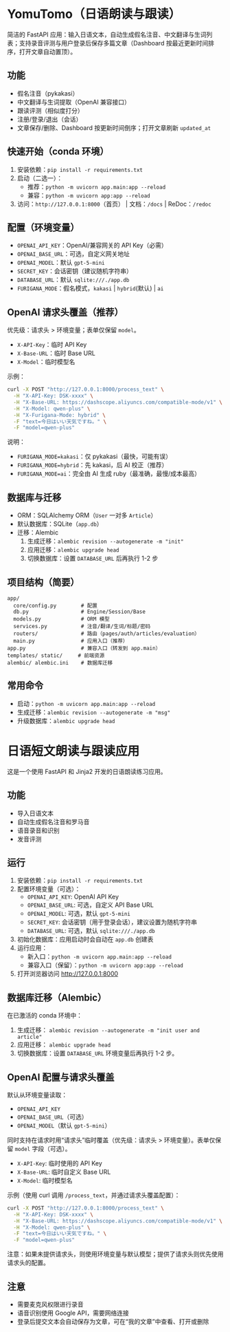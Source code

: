 # YomuTomo（日语朗读与跟读）

简洁的 FastAPI 应用：输入日语文本，自动生成假名注音、中文翻译与生词列表；支持录音评测与用户登录后保存多篇文章（Dashboard 按最近更新时间排序，打开文章自动置顶）。

## 功能

- 假名注音（pykakasi）
- 中文翻译与生词提取（OpenAI 兼容接口）
- 跟读评测（相似度打分）
- 注册/登录/退出（会话）
- 文章保存/删除、Dashboard 按更新时间倒序；打开文章刷新 `updated_at`

## 快速开始（conda 环境）

1. 安装依赖：`pip install -r requirements.txt`
2. 启动（二选一）：
   - 推荐：`python -m uvicorn app.main:app --reload`
   - 兼容：`python -m uvicorn app:app --reload`
3. 访问：`http://127.0.0.1:8000`（首页） | 文档：`/docs` | ReDoc：`/redoc`

## 配置（环境变量）

- `OPENAI_API_KEY`：OpenAI/兼容网关的 API Key（必需）
- `OPENAI_BASE_URL`：可选，自定义网关地址
- `OPENAI_MODEL`：默认 `gpt-5-mini`
- `SECRET_KEY`：会话密钥（建议随机字符串）
- `DATABASE_URL`：默认 `sqlite:///./app.db`
- `FURIGANA_MODE`：假名模式，`kakasi` | `hybrid`(默认) | `ai`

## OpenAI 请求头覆盖（推荐）

优先级：请求头 > 环境变量；表单仅保留 `model`。

- `X-API-Key`：临时 API Key
- `X-Base-URL`：临时 Base URL
- `X-Model`：临时模型名

示例：

```bash
curl -X POST "http://127.0.0.1:8000/process_text" \
  -H "X-API-Key: DSK-xxxx" \
  -H "X-Base-URL: https://dashscope.aliyuncs.com/compatible-mode/v1" \
  -H "X-Model: qwen-plus" \
  -H "X-Furigana-Mode: hybrid" \
  -F "text=今日はいい天気ですね。" \
  -F "model=qwen-plus"
```

说明：

- `FURIGANA_MODE=kakasi`：仅 pykakasi（最快，可能有误）
- `FURIGANA_MODE=hybrid`：先 kakasi，后 AI 校正（推荐）
- `FURIGANA_MODE=ai`：完全由 AI 生成 ruby（最准确，最慢/成本最高）

## 数据库与迁移

- ORM：SQLAlchemy ORM（`User` 一对多 `Article`）
- 默认数据库：SQLite（`app.db`）
- 迁移：Alembic
  1. 生成迁移：`alembic revision --autogenerate -m "init"`
  2. 应用迁移：`alembic upgrade head`
  3. 切换数据库：设置 `DATABASE_URL` 后再执行 1-2 步

## 项目结构（简要）

```
app/
  core/config.py        # 配置
  db.py                 # Engine/Session/Base
  models.py             # ORM 模型
  services.py           # 注音/翻译/生词/标题/密码
  routers/              # 路由（pages/auth/articles/evaluation）
  main.py               # 应用入口（推荐）
app.py                  # 兼容入口（转发到 app.main）
templates/ static/     # 前端资源
alembic/ alembic.ini    # 数据库迁移
```

## 常用命令

- 启动：`python -m uvicorn app.main:app --reload`
- 生成迁移：`alembic revision --autogenerate -m "msg"`
- 升级数据库：`alembic upgrade head`

# 日语短文朗读与跟读应用

这是一个使用 FastAPI 和 Jinja2 开发的日语朗读练习应用。

## 功能

- 导入日语文本
- 自动生成假名注音和罗马音
- 语音录音和识别
- 发音评测

## 运行

1. 安装依赖：`pip install -r requirements.txt`
2. 配置环境变量（可选）：
   - `OPENAI_API_KEY`: OpenAI API Key
   - `OPENAI_BASE_URL`: 可选，自定义 API Base URL
   - `OPENAI_MODEL`: 可选，默认 `gpt-5-mini`
   - `SECRET_KEY`: 会话密钥（用于登录会话），建议设置为随机字符串
   - `DATABASE_URL`: 可选，默认 `sqlite:///./app.db`
3. 初始化数据库：应用启动时会自动在 `app.db` 创建表
4. 运行应用：
   - 新入口：`python -m uvicorn app.main:app --reload`
   - 兼容入口（保留）：`python -m uvicorn app:app --reload`
5. 打开浏览器访问 http://127.0.0.1:8000

## 数据库迁移（Alembic）

在已激活的 conda 环境中：

1. 生成迁移：
   `alembic revision --autogenerate -m "init user and article"`
2. 应用迁移：
   `alembic upgrade head`
3. 切换数据库：设置 `DATABASE_URL` 环境变量后再执行 1-2 步。

## OpenAI 配置与请求头覆盖

默认从环境变量读取：

- `OPENAI_API_KEY`
- `OPENAI_BASE_URL`（可选）
- `OPENAI_MODEL`（默认 `gpt-5-mini`）

同时支持在请求时用“请求头”临时覆盖（优先级：请求头 > 环境变量）。表单仅保留 `model` 字段（可选）。

- `X-API-Key`: 临时使用的 API Key
- `X-Base-URL`: 临时自定义 Base URL
- `X-Model`: 临时模型名

示例（使用 curl 调用 `/process_text`，并通过请求头覆盖配置）：

```bash
curl -X POST "http://127.0.0.1:8000/process_text" \
  -H "X-API-Key: DSK-xxxx" \
  -H "X-Base-URL: https://dashscope.aliyuncs.com/compatible-mode/v1" \
  -H "X-Model: qwen-plus" \
  -F "text=今日はいい天気ですね。" \
  -F "model=qwen-plus"
```

注意：如果未提供请求头，则使用环境变量与默认模型；提供了请求头则优先使用请求头的配置。

## 注意

- 需要麦克风权限进行录音
- 语音识别使用 Google API，需要网络连接
- 登录后提交文本会自动保存为文章，可在“我的文章”中查看、打开或删除
